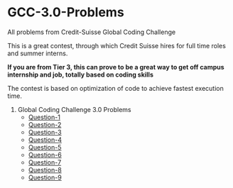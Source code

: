 # GCC-3.0-Problems
All problems from Credit-Suisse Global Coding Challenge

This is a great contest, through which Credit Suisse hires for full time roles and summer interns. 

**If you are from Tier 3, this can prove to be a great way to get off campus internship and job, totally based on coding skills**

The contest is based on optimization of code to achieve fastest execution time.

1. Global Coding Challenge 3.0 Problems
    * [Question-1](GCC3.0/Question1.md)
    * [Question-2](GCC3.0/Question2.md)
    * [Question-3](GCC3.0/Question3.md)
    * [Question-4](GCC3.0/Question4.md)
    * [Question-5](GCC3.0/Question5.md)
    * [Question-6](GCC3.0/Question6.md)
    * [Question-7](GCC3.0/Question7.md)
    * [Question-8](GCC3.0/Question8.md)
    * [Question-9](GCC3.0/Question9.md)
